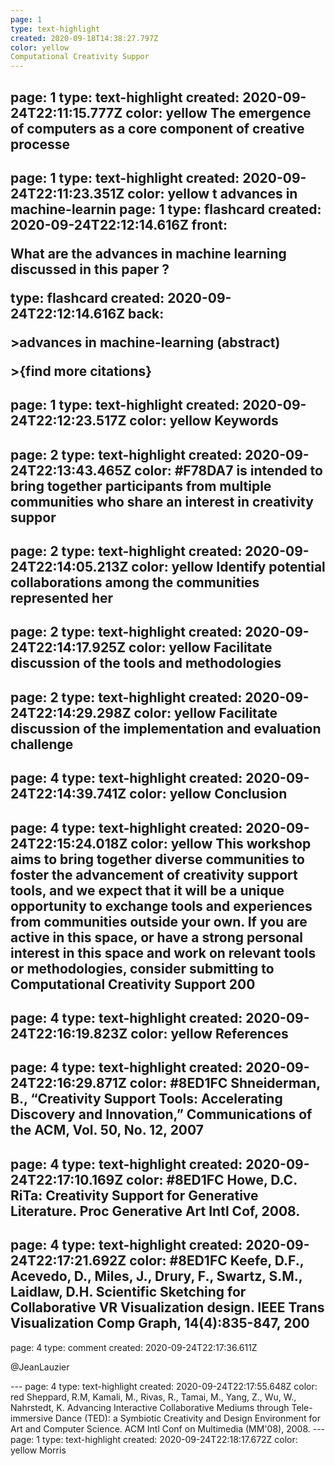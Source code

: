 ```yaml
---
page: 1
type: text-highlight
created: 2020-09-18T14:38:27.797Z
color: yellow
Computational Creativity Suppor
---
```

page: 1
type: text-highlight
created: 2020-09-24T22:11:15.777Z
color: yellow
The emergence of computers as a core component of 
creative processe
---
page: 1
type: text-highlight
created: 2020-09-24T22:11:23.351Z
color: yellow
t advances in 
machine-learnin
page: 1
type: flashcard
created: 2020-09-24T22:12:14.616Z
front: <p>What are the advances in machine learning discussed in this paper ?</p>
type: flashcard
created: 2020-09-24T22:12:14.616Z
back: <p>&gt;advances in 
machine-learning (abstract)</p><p>&gt;{find more citations}</p>
---
page: 1
type: text-highlight
created: 2020-09-24T22:12:23.517Z
color: yellow
Keywords 
---
page: 2
type: text-highlight
created: 2020-09-24T22:13:43.465Z
color: #F78DA7
is intended to bring 
together participants from multiple communities who 
share an interest in creativity suppor
---
page: 2
type: text-highlight
created: 2020-09-24T22:14:05.213Z
color: yellow
Identify potential collaborations among the 
communities represented her
---
page: 2
type: text-highlight
created: 2020-09-24T22:14:17.925Z
color: yellow
Facilitate discussion of the tools and methodologies
---
page: 2
type: text-highlight
created: 2020-09-24T22:14:29.298Z
color: yellow
Facilitate discussion of the implementation and 
evaluation challenge
---
page: 4
type: text-highlight
created: 2020-09-24T22:14:39.741Z
color: yellow
Conclusion 
---
page: 4
type: text-highlight
created: 2020-09-24T22:15:24.018Z
color: yellow
This workshop aims to bring together diverse 
communities to foster the advancement of creativity 
support tools, and we expect that it will be a unique 
opportunity to exchange tools and experiences from 
communities outside your own. If you are active in this 
space, or have a strong personal interest in this space 
and work on relevant tools or methodologies, consider 
submitting to Computational Creativity Support 200
---
page: 4
type: text-highlight
created: 2020-09-24T22:16:19.823Z
color: yellow
References 
---
page: 4
type: text-highlight
created: 2020-09-24T22:16:29.871Z
color: #8ED1FC
Shneiderman, B., “Creativity Support Tools: 
Accelerating Discovery and Innovation,” 
Communications of the ACM, Vol. 50, No. 12, 2007
---
page: 4
type: text-highlight
created: 2020-09-24T22:17:10.169Z
color: #8ED1FC
Howe, D.C. RiTa: Creativity Support for Generative 
Literature. Proc Generative Art Intl Cof, 2008. 
---
page: 4
type: text-highlight
created: 2020-09-24T22:17:21.692Z
color: #8ED1FC
Keefe, D.F., Acevedo, D., Miles, J., Drury, F., 
Swartz, S.M., Laidlaw, D.H. Scientific Sketching for 
Collaborative VR Visualization design. IEEE Trans 
Visualization Comp Graph, 14(4):835-847, 200
---
page: 4
type: comment
created: 2020-09-24T22:17:36.611Z
<p>@JeanLauzier</p>
---
page: 4
type: text-highlight
created: 2020-09-24T22:17:55.648Z
color: red
Sheppard, R.M, Kamali, M., Rivas, R., Tamai, M., 
Yang, Z., Wu, W., Nahrstedt, K. Advancing 
Interactive Collaborative Mediums through Tele-
immersive Dance (TED): a Symbiotic Creativity and 
Design Environment for Art and Computer Science. 
ACM Intl Conf on Multimedia (MM'08), 2008. 
---
page: 1
type: text-highlight
created: 2020-09-24T22:18:17.672Z
color: yellow
Morris 
